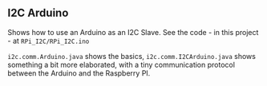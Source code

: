 ## I2C Arduino
Shows how to use an Arduino as an I2C Slave.
See the code - in this project - at `RPi_I2C/RPi_I2C.ino`

`i2c.comm.Arduino.java` shows the basics, `i2c.comm.I2CArduino.java` shows something a bit more elaborated,
with a tiny communication protocol between the Arduino and the Raspberry PI.
